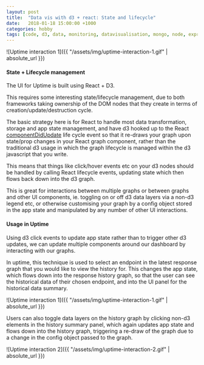 ```yaml
---
layout: post
title:  "Data vis with d3 + react: State and lifecycle"
date:   2018-01-18 15:00:00 +1000
categories: hobby
tags: [code, d3, data, monitoring, datavisualisation, mongo, node, express, react, javascript]
---
```


![Uptime interaction 1]({{ "/assets/img/uptime-interaction-1.gif" | absolute_url }})

#### State + Lifecycle management

The UI for Uptime is built using React + D3. 

This requires some interesting state/lifecycle management, due to both frameworks taking ownership of the DOM nodes that they create in terms of creation/update/destruction cycle.

The basic strategy here is for React to handle most data transformation, storage and app state management, and have d3 hooked up to the React [componentDidUpdate](https://reactjs.org/docs/react-component.html#componentdidupdate) life cycle event so that it re-draws your graph upon state/prop changes in your React graph component, rather than the traditional d3 usage in which the graph lifecycle is managed within the d3 javascript that you write. 

This means that things like click/hover events etc on your d3 nodes should be handled by calling React lifecycle events, updating state which then flows back down into the d3 graph.

This is great for interactions between multiple graphs or between graphs and other UI components, ie. toggling on or off d3 data layers via a non-d3 legend etc, or otherwise customising your graph by a config object stored in the app state and manipulated by any number of other UI interactions.

#### Usage in Uptime

Using d3 click events to update app state rather than to trigger other d3 updates, we can update multiple components around our dashboard by interacting with our graphs.

In uptime, this technique is used to select an endpoint in the latest response graph that you would like to view the history for. This changes the app state, which flows down into the response history graph, so that the user can see the historical data of their chosen endpoint, and into the UI panel for the historical data summary.

![Uptime interaction 1]({{ "/assets/img/uptime-interaction-1.gif" | absolute_url }})

Users can also toggle data layers on the history graph by clicking non-d3 elements in the history summary panel, which again updates app state and flows down into the history graph, triggering a re-draw of the graph due to a change in the config object passed to the graph.

![Uptime interaction 2]({{ "/assets/img/uptime-interaction-2.gif" | absolute_url }})